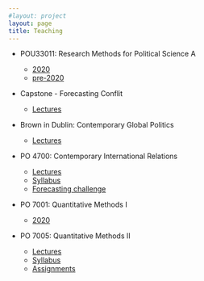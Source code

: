 ```yaml
---
#layout: project
layout: page
title: Teaching
---
```




- POU33011: Research Methods for Political Science A
     - [2020](POU33011_2020_index.html)
     - [pre-2020](POU33011/2019)
     
- Capstone - Forecasting Conflit
     - [Lectures](capstone_lectures.html)        

- Brown in Dublin: Contemporary Global Politics
     - [Lectures](brownInDublin_lectures.html)

- PO 4700: Contemporary International Relations
     - [Lectures](PO4700_lectures.html)
     - [Syllabus](PO4700/PO4700_syllabus.pdf)
     - [Forecasting challenge](https://docs.google.com/forms/d/e/1FAIpQLSfeq3e0QvCBG6wYMcdgn2KgoK72fHO2wFAtRQpbEKeCSDQG5Q/viewform?c=0&w=1)

- PO 7001: Quantitative Methods I
     - [2020](PO7001_2020_index.html)

- PO 7005: Quantitative Methods II
     - [Lectures](https://www.dropbox.com/sh/rd0mfeqghnh8yya/AAAShmBIYGjOTxRGjGZesvgha?dl=0)
     - [Syllabus](PO7005/Syllabus_PO7005_Chadefaux.pdf)
     - [Assignments](PO7005_assignments.html)
